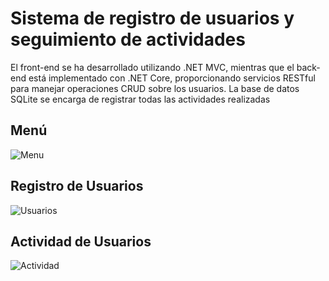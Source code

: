 # Sistema de registro de usuarios y seguimiento de actividades
El front-end se ha desarrollado utilizando .NET MVC, mientras que el back-end está implementado con .NET Core, proporcionando servicios RESTful para manejar operaciones CRUD sobre los usuarios. La base de datos SQLite se encarga de registrar todas las actividades realizadas

## Menú
![Menu](https://github.com/user-attachments/assets/7ac43ade-5ab5-42f6-8f9a-643b0b7d9d12)

## Registro de Usuarios
![Usuarios](https://github.com/user-attachments/assets/202d9a5c-590d-412c-9a52-93a068053eb2)

## Actividad de Usuarios
![Actividad](https://github.com/user-attachments/assets/bfcace25-9da9-4aef-9671-b6cdd679adc8)
